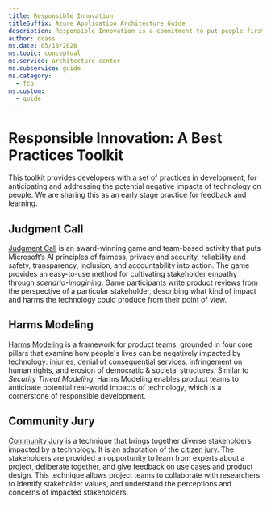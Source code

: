 ```yaml
---
title: Responsible Innovation
titleSuffix: Azure Application Architecture Guide
description: Responsible Innovation is a commitment to put people first in the development of technology by understanding the stakeholders and impact of your technology
author: dcass
ms.date: 05/18/2020
ms.topic: conceptual
ms.service: architecture-center
ms.subservice: guide
ms.category:
  - fcp
ms.custom:
  - guide
---
```


# Responsible Innovation: A Best Practices Toolkit

This toolkit provides developers with a set of practices in development, for anticipating and addressing the potential negative impacts of technology on people.  We are sharing this as an early stage practice for feedback and learning.

## Judgment Call

[Judgment Call](./judgmentcall.md) is an award-winning game and team-based activity that puts Microsoft’s AI principles of fairness, privacy and security, reliability and safety, transparency, inclusion, and accountability into action. The game provides an easy-to-use method for cultivating stakeholder empathy through *scenario-imagining*. Game participants write product reviews from the perspective of a particular stakeholder, describing what kind of impact and harms the technology could produce from their point of view.

## Harms Modeling

[Harms Modeling](./harms-modeling/index.md) is a framework for product teams, grounded in four core pillars that examine how people's lives can be negatively impacted by technology: injuries, denial of consequential services, infringement on human rights, and erosion of democratic & societal structures. Similar to *Security Threat Modeling*, Harms Modeling enables product teams to anticipate potential real-world impacts of technology, which is a cornerstone of responsible development.

## Community Jury

[Community Jury](./community-jury/index.md) is a technique that brings together diverse stakeholders impacted by a technology. It is an adaptation of the [citizen jury](https://jefferson-center.org/about-us/how-we-work/). The stakeholders are provided an opportunity to learn from experts about a project, deliberate together, and give feedback on use cases and product design. This technique allows project teams to collaborate with researchers to identify stakeholder values, and understand the perceptions and concerns of impacted stakeholders.
